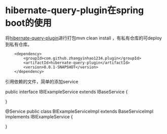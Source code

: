 # hibernate-query-plugin在spring boot的使用

将[hibernate-query-plugin](https://github.com/zhangyinhao1234/plugins-utils/tree/master/hibernate-query-plugin/hibernate-query-plugin)进行打包mvn clean install ，有私有仓库的可deploy到私有仓库。

		<dependency>
			<groupId>com.github.zhangyinhao1234.plugin</groupId>
			<artifactId>hibernate-query-plugin</artifactId>
			<version>0.0.1-SNAPSHOT</version>
		</dependency>
引用依赖的文件，简单的添加service

public interface IBIExampleService extends IBaseService<Example> {

}

@Service
public class BIExampleServiceImpl extends BaseServiceImpl<Example> implements IBIExampleService {

}
